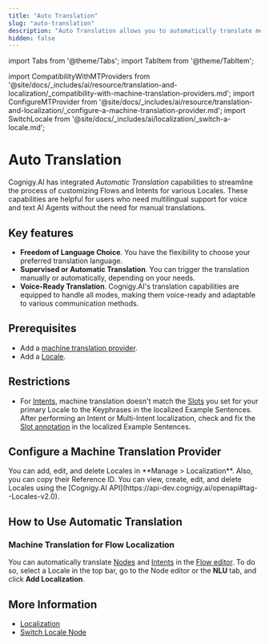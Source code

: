 ```yaml
---
title: "Auto Translation"
slug: "auto-translation"
description: "Auto Translation allows you to automatically translate messages between different languages."
hidden: false
---
```



import Tabs from '@theme/Tabs';
import TabItem from '@theme/TabItem';

import CompatibilityWithMTProviders from '@site/docs/_includes/ai/resource/translation-and-localization/_compatibility-with-machine-translation-providers.md';
import ConfigureMTProvider from '@site/docs/_includes/ai/resource/translation-and-localization/_configure-a-machine-translation-provider.md';
import SwitchLocale from '@site/docs/_includes/ai/localization/_switch-a-locale.md';

# Auto Translation

Cognigy.AI has integrated _Automatic Translation_ capabilities to streamline the process of customizing Flows and Intents for various Locales. These capabilities are helpful for users who need multilingual support for voice and text AI Agents without the need for manual translations.

## Key features

- **Freedom of Language Choice**. You have the flexibility to choose your preferred translation language.
- **Supervised or Automatic Translation**. You can trigger the translation manually or automatically, depending on your needs.
- **Voice-Ready Translation**. Cognigy.AI's translation capabilities are equipped to handle all modes, making them voice-ready and adaptable to various communication methods.

## Prerequisites

- Add a [machine translation provider](#configure-a-machine-translation-provider).
- Add a [Locale](#how-to-use-automatic-translation).

## Restrictions

- For [Intents](#machine-translation-for-flow-localization), machine translation doesn't match the [Slots](../../empower/nlu/intents/ml-intents.md) you set for your primary Locale to the Keyphrases in the localized Example Sentences. After performing an Intent or Multi-Intent localization, check and fix the [Slot annotation](../../empower/nlu/intents/annotations.md#example-sentences) in the localized Example Sentences.

<CompatibilityWithMTProviders />

## Configure a Machine Translation Provider

<Tabs>
  <TabItem value="tab1" label="GUI" default>
    You can add, edit, and delete Locales in **Manage > Localization**. Also, you can copy their Reference ID.

  </TabItem>
  <TabItem value="tab2" label="API">
    You can view, create, edit, and delete Locales using the [Cognigy.AI API](https://api-dev.cognigy.ai/openapi#tag--Locales-v2.0).

  </TabItem>
</Tabs>
<ConfigureMTProvider />

## How to Use Automatic Translation

### Machine Translation for Flow Localization

You can automatically translate [Nodes](../nodes/overview.md) and [Intents](../../empower/nlu/intents/ml-intents.md) in the [Flow editor](../flows/editor.md). To do so, select a Locale in the top bar, go to the Node editor or the **NLU** tab, and click **Add Localization**.

<SwitchLocale />

## More Information

- [Localization](localization.md)
- [Switch Locale Node](../node-reference/logic/switch-locale.md)